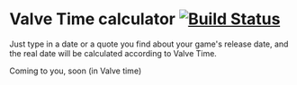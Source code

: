 Valve Time calculator [![Build Status](https://travis-ci.org/Holek/ValveTime.png)](https://travis-ci.org/Holek/ValveTime)
=====================

Just type in a date or a quote you find about your game's release date, and the real date will be calculated according to Valve Time.

Coming to you, soon (in Valve time)
